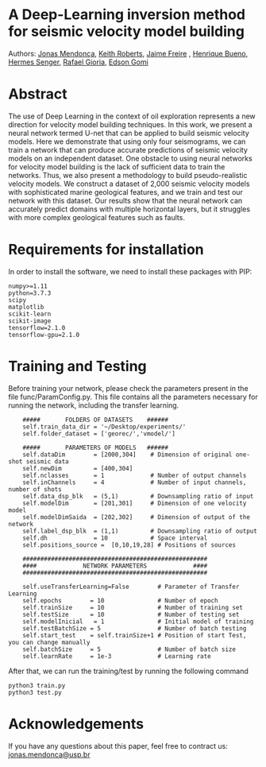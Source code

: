 # A Deep-Learning inversion method for seismic velocity model building

Authors: [Jonas Mendonça](https://scholar.google.com.br/citations?user=B7BG9T0AAAAJ&hl=pt-BR&oi=ao), [Keith Roberts](https://scholar.google.com.br/citations?hl=pt-BR&user=iCwepKUAAAAJ), [Jaime Freire](https://bv.fapesp.br/pt/pesquisador/704667/jaime-freire-de-souza/) , [Henrique Bueno](https://scholar.google.com.br/citations?user=eW3gl48AAAAJ&hl=pt-BR), [Hermes Senger](https://scholar.google.com.br/citations?user=vzHhJRoAAAAJ&hl=pt-BR&oi=ao), [Rafael Gioria](https://scholar.google.com.br/citations?hl=pt-BR&user=9Y0xuFoAAAAJ), [Edson Gomi](https://scholar.google.com.br/citations?hl=pt-BR&user=EIatdeAAAAAJ)

# Abstract

The use of Deep Learning in the context of oil exploration represents a new direction for velocity model building techniques. In this work, we present a neural network termed U-net that can be applied to build seismic velocity models. Here we demonstrate that using only four seismograms, we can train a network that can produce accurate predictions of seismic velocity models on an independent dataset. One obstacle to using neural networks for velocity model building is the lack of sufficient data to train the networks. Thus, we also present a methodology to build pseudo-realistic velocity models. We construct a dataset of 2,000 seismic velocity models with sophisticated marine geological features, and we train and test our network with this dataset. Our results show that the neural network can accurately predict domains with multiple horizontal layers, but it struggles with more complex geological features such as faults.


# Requirements for installation

In order to install the software, we need to install these packages with PIP:

```
numpy>=1.11
python=3.7.3
scipy
matplotlib
scikit-learn
scikit-image
tensorflow=2.1.0
tensorflow-gpu=2.1.0
```


# Training and Testing

Before training your network, please check the parameters present in the file func/ParamConfig.py. This file contains all the parameters necessary for running the network, including the transfer learning.

```
    #####       FOLDERS OF DATASETS    ######
    self.train_data_dir = '~/Desktop/experiments/'
    self.folder_dataset = ['georec/','vmodel/']

    #####       PARAMETERS OF MODELS   ######
    self.dataDim        = [2000,304]    # Dimension of original one-shot seismic data
    self.newDim         = [400,304]
    self.nclasses       = 1             # Number of output channels
    self.inChannels     = 4             # Number of input channels, number of shots
    self.data_dsp_blk   = (5,1)         # Downsampling ratio of input
    self.modelDim       = [201,301]     # Dimension of one velocity model
    self.modelDimSaida  = [202,302]     # Dimension of output of the network
    self.label_dsp_blk  = (1,1)         # Downsampling ratio of output
    self.dh             = 10            # Space interval 
    self.positions_source =  [0,10,19,28] # Positions of sources

    ####################################################
    ####             NETWORK PARAMETERS             ####
    ####################################################

    self.useTransferLearning=False	      # Parameter of Transfer Learning
    self.epochs        = 10               # Number of epoch
    self.trainSize     = 10               # Number of training set
    self.testSize      = 10               # Number of testing set
    self.modelInicial   = 1               # Initial model of training    
    self.testBatchSize = 5                # Number of batch testing
    self.start_test    = self.trainSize+1 # Position of start Test, you can change manually
    self.batchSize     = 5                # Number of batch size
    self.learnRate     = 1e-3             # Learning rate

```

After that, we can run the training/test by running the following command

```
python3 train.py
python3 test.py
```



# Acknowledgements


If you have any questions about this paper, feel free to contract us: jonas.mendonca@usp.br 
